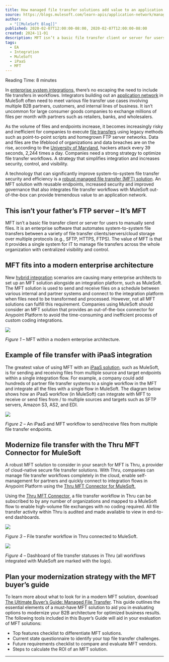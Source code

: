 ```yaml
---
title: How managed file transfer solutions add value to an application network | MuleSoft Blog
source: https://blogs.mulesoft.com/learn-apis/application-network/managed-file-transfer-solutions-application-network/
author:
  - "[[MuleSoft Blog]]"
published: 2020-02-07T12:00:00-08:00, 2020-02-07T12:00:00-08:00
created: 2024-11-01
description: MFT isn’t a basic file transfer client or server for users to manually send files. Learn how it can add value to an application network.
tags:
  - EA
  - Integration
  - MuleSoft
  - iPaaS
  - MFT
---
```


Reading Time: 8 minutes

In [enterprise system integrations,](https://www.mulesoft.com/resources/esb/enterprise-integration-solutions) there’s no escaping the need to include file transfers in workflows. Integrators building out an [application network](https://www.mulesoft.com/resources/api/what-is-an-application-network) in MuleSoft often need to meet various file transfer use cases involving multiple B2B partners, customers, and internal lines of business. It isn’t uncommon for large consumer goods companies to exchange millions of files per month with partners such as retailers, banks, and wholesalers.

As the volume of files and endpoints increase, it becomes increasingly risky and inefficient for companies to execute [file transfers](https://blogs.mulesoft.com/dev/anypoint-studio-dev/howto-file-based-integrations-and-transfer/) using legacy methods such as point-to-point scripts and homegrown FTP server networks. Data and files are the lifeblood of organizations and data breaches are on the rise, according to the [University of Maryland](https://eng.umd.edu/news/story/study-hackers-attack-every-39-seconds), hackers attack every 39 seconds, 2,244 times a day. Companies need a strong strategy to optimize file transfer workflows. A strategy that simplifies integration and increases security, control, and visibility.

A technology that can significantly improve system-to-system file transfer security and efficiency is a [robust managed file transfer (MFT) solution](https://blogs.mulesoft.com/dev/connectivity-dev/file-exchanges-thru-mulesoft-certified-connector-managed-file-transfer-mft/). An MFT solution with reusable endpoints, increased security and improved governance that also integrates file transfer workflows with MuleSoft out-of-the-box can provide tremendous value to an application network. 

## **This isn’t your father’s FTP server – It’s MFT**

MFT isn’t a basic file transfer client or server for users to manually send files. It is an enterprise software that automates system-to-system file transfers between a variety of file transfer clients/servers/cloud storage over multiple protocols (e.g., SFTP, HTTPS, FTPS). The value of MFT is that it provides a single system for IT to manage file transfers across the whole organization with centralized visibility and control.   

## **MFT fits into a modern enterprise architecture** 

New [hybrid integration](https://www.mulesoft.com/resources/esb/hybrid-cloud-integration-solutions) scenarios are causing many enterprise architects to set up an MFT solution alongside an integration platform, such as MuleSoft. The MFT solution is used to send and receive files on a schedule between various internal and partner systems and connect to the integration platform when files need to be transformed and processed. However, not all MFT solutions can fulfill this requirement. Companies using MuleSoft should consider an MFT solution that provides an out-of-the-box connector for Anypoint Platform to avoid the time-consuming and inefficient process of custom coding integrations.   

![](https://blogs.mulesoft.com/wp-content/uploads/img_6059c41d8f994.png)

*Figure 1* – MFT within a modern enterprise architecture.

## **Example of file transfer with iPaaS integration**

The greatest value of using MFT with an [iPaaS solution](https://www.mulesoft.com/resources/cloudhub/ipaas-integration-platform-as-a-service), such as MuleSoft, is for sending and receiving files from multiple source and target endpoints within a single integration flow. For example, a company could add hundreds of partner file transfer systems to a single workflow in the MFT and integrate all the files with a single flow in MuleSoft. The diagram below shows how an iPaaS workflow (in MuleSoft) can integrate with MFT to receive or send files from / to multiple sources and targets such as SFTP servers, Amazon S3, AS2, and EDI.  

![](https://blogs.mulesoft.com/wp-content/uploads/img_6059c41f732e8.png)

*Figure 2* – An iPaaS and MFT workflow to send/receive files from multiple file transfer endpoints.

## **Modernize file transfer with the Thru MFT Connector for MuleSoft**

A robust MFT solution to consider in your search for MFT is Thru, a provider of cloud-native secure file transfer solutions. With Thru, companies can manage file transfer workflows completely in the cloud, enable self-management for partners and quickly connect to integration flows in Anypoint Platform using the [Thru MFT Connector for MuleSoft.](https://www.thruinc.com/mft-connector-for-mulesoft/)

Using the [Thru MFT Connector](https://www.mulesoft.com/exchange/org.mule.modules/thru-transport-connector/), a file transfer workflow in Thru can be subscribed to by any number of organizations and mapped to a MuleSoft flow to enable high-volume file exchanges with no coding required. All file transfer activity within Thru is audited and made available to view in end-to-end dashboards.

![](https://blogs.mulesoft.com/wp-content/uploads/img_6059c4215fa1e.png)

*Figure 3* – File transfer workflow in Thru connected to MuleSoft.

![](https://blogs.mulesoft.com/wp-content/uploads/img_6059c4239e1d0.png)

*Figure 4* – Dashboard of file transfer statuses in Thru (all workflows integrated with MuleSoft are marked with the logo).

## **Plan your modernization strategy with the MFT buyer’s guide**

To learn more about what to look for in a modern MFT solution, download [The Ultimate Buyer’s Guide: Managed File Transfer](http://bit.ly/2SgxwDo). This guide outlines the essential elements of a must-have MFT solution to aid you in evaluating options to modernize your B2B architecture for optimized business results. The following tools included in this Buyer’s Guide will aid in your evaluation of MFT solutions:

- Top features checklist to differentiate MFT solutions.
- Current state questionnaire to identify your top file transfer challenges.
- Future requirements checklist to compare and evaluate MFT vendors.
- Steps to calculate the ROI of an MFT solution.

---